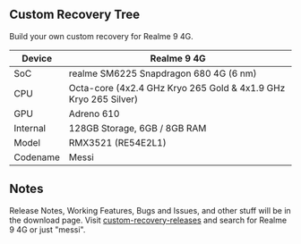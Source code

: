## Custom Recovery Tree
Build your own custom recovery for Realme 9 4G.
 
| Device                  | Realme 9 4G                                          |
| ----------------------- | ---------------------------------------------------------|
| SoC                     | realme SM6225 Snapdragon 680 4G (6 nm)                      |      
| CPU                     | Octa-core (4x2.4 GHz Kryo 265 Gold & 4x1.9 GHz Kryo 265 Silver)  |
| GPU                     | Adreno 610                                             |
| Internal                | 128GB Storage, 6GB / 8GB RAM                 |
| Model                   | RMX3521 (RE54E2L1) |
| Codename                | Messi  |

## Notes
Release Notes, Working Features, Bugs and Issues, and other stuff will be in the download page. Visit [custom-recovery-releases](https://github.com/cd-Crypton/custom-recovery-releases) and search for Realme 9 4G or just "messi".
